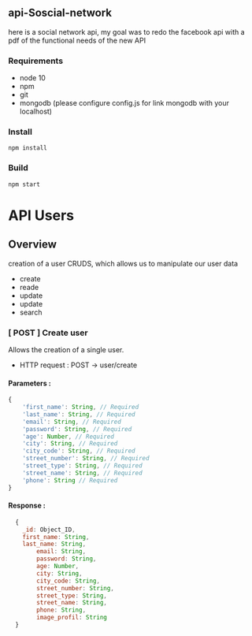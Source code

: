 ## api-Soscial-network
here is a social network api, my goal was to redo the facebook api with a pdf of the functional needs of the new API

### Requirements
* node 10
* npm
* git
* mongodb (please configure config.js for link mongodb with your localhost)

### Install
```npm install```

### Build
```npm start```

# API Users
## Overview
creation of a user CRUDS, which allows us to manipulate our user data
* create
* reade
* update
* update
* search

### [ POST ] Create user
Allows the creation of a single user.

* HTTP request : POST → user/create

#### Parameters :
```javascript
{
	'first_name': String, // Required
	'last_name': String, // Required
	'email': String, // Required
	'password': String, // Required
	'age': Number, // Required
	'city': String, // Required
	'city_code': String, // Required
	'street_number': String, // Required
	'street_type': String, // Required
	'street_name': String, // Required
	'phone': String // Required
}
```

#### Response :
```javascript
  {
    _id: Object_ID,
    first_name: String,
    last_name: String,
		email: String,
		password: String, 
		age: Number,
		city: String, 
		city_code: String, 
		street_number: String,
		street_type: String,
		street_name: String,
		phone: String,
		image_profil: String
  }
```